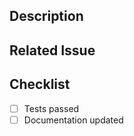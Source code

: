 ## Description
<!-- Describe your changes in detail -->

## Related Issue
<!-- If applicable, reference the issue -->

## Checklist
- [ ] Tests passed
- [ ] Documentation updated